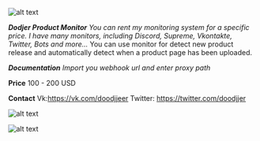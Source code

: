 ![alt text](https://i.yapx.ru/CiVQP.jpg)

**_Dodjer Product Monitor_**
_You can rent my monitoring system for a specific price._
_I have many monitors, including Discord, Supreme, Vkontakte, Twitter, Bots and more..._
You can use monitor for detect new product release and automatically detect when a product page has been uploaded.

_**Documentation**_
_Import you webhook url and enter proxy path_

**Price**
100 - 200 USD

**Contact**
Vk:https://vk.com/doodjjeer
Twitter: https://twitter.com/doodjjer 


![alt text](https://i.yapx.ru/CiV3V.jpg)


![alt text](https://i.yapx.ru/CiV4T.jpg)
